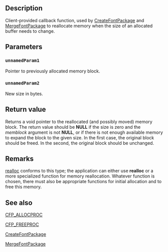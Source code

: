 ## Description

Client-provided callback function, used by [CreateFontPackage](https://learn.microsoft.com/windows/desktop/api/fontsub/nf-fontsub-createfontpackage) and [MergeFontPackage](https://learn.microsoft.com/windows/desktop/api/fontsub/nf-fontsub-mergefontpackage) to reallocate memory when the size of an allocated buffer needs to change.

## Parameters

### `unnamedParam1`

Pointer to previously allocated memory block.

### `unnamedParam2`

New size in bytes.

## Return value

Returns a void pointer to the reallocated (and possibly moved) memory block. The return value should be **NULL** if the size is zero and the *memblock* argument is not **NULL**, or if there is not enough available memory to expand the block to the given size. In the first case, the original block should be freed. In the second, the original block should be unchanged.

## Remarks

[realloc](https://learn.microsoft.com/previous-versions/visualstudio/visual-studio-2010/xbebcx7d(v=vs.100)) conforms to this type; the application can either use **realloc** or a more specialized function for memory reallocation. Whatever function is chosen, there must also be appropriate functions for initial allocation and to free this memory.

## See also

[CFP_ALLOCPROC](https://learn.microsoft.com/windows/desktop/api/fontsub/nc-fontsub-cfp_allocproc)

[CFP_FREEPROC](https://learn.microsoft.com/windows/desktop/api/fontsub/nc-fontsub-cfp_freeproc)

[CreateFontPackage](https://learn.microsoft.com/windows/desktop/api/fontsub/nf-fontsub-createfontpackage)

[MergeFontPackage](https://learn.microsoft.com/windows/desktop/api/fontsub/nf-fontsub-mergefontpackage)